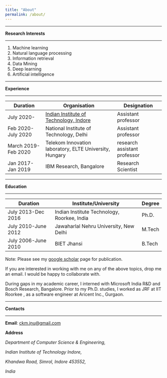 ```yaml
---
title: "About"
permalink: /about/
---
```


***

**Research Interests**

***

1. Machine learning
2. Natural language processing
3. Information retrieval
4. Data Mining
5. Deep learning
6. Artificial intelligence

***

**Experience**

***

| Duration            | Organisation                                                 | Designation                  |
| ------------------- | ------------------------------------------------------------ | ---------------------------- |
| July 2020-          | [Indian Institute of Technology, Indore ](http://cse.iiti.ac.in/) | Assistant professor          |
| Feb 2020-July 2020  | National Institute of Technology, Delhi                      | Assistant professor          |
| March 2019-Feb 2020 | Telekom Innovation laboratory, ELTE University, Hungary      | research assistant professor |
| Jan 2017-Jan 2019   | IBM Research, Bangalore                                      | Research Scientist           |

***

**Education**

***

| Duration            | Institute/University                        | Degree |
| ------------------- | ------------------------------------------- | ------ |
| July 2013-Dec 2016  | Indian Institute Technology, Roorkee, India | Ph.D.  |
| July 2010-June 2012 | Jawaharlal Nehru University, New Delhi      | M.Tech |
| July 2006-June 2010 | BIET Jhansi                                 | B.Tech |

Note: Please see my [google scholar](https://scholar.google.com/citations?user=OR0yLJEAAAAJ&hl=en&authuser=2)   page  for publication.   

If you are interested in working with me on any of the above topics, drop me an email. I would be happy to collaborate with.  

During gaps in my academic career,  I interned with Microsoft India R&D and Bosch Research, Bangalore.  Prior to my Ph.D. studies, I worked as JRF at IIT Roorkee , as a software engineer at Aricent Inc., Gurgaon. 

***

**Contacts**

***

**Email**: ckm.jnu@gmail.com  

**Address**

 *Department of Computer Science & Engineering,*

*Indian Institute of Technology Indore,*

*Khandwa Road, Simrol, Indore 453552,*

*India*

